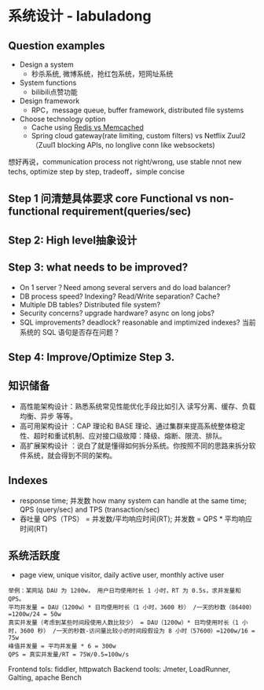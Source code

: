 # 系统设计 - labuladong
## Question examples
- Design a system
  - 秒杀系统, 微博系统，抢红包系统，短网址系统
- System functions
  - bilibili点赞功能
- Design framework
  - RPC，message queue, buffer framework, distributed file systems
- Choose technology option
  - Cache using [Redis vs Memcached](https://stackoverflow.com/questions/10558465/memcached-vs-redis)
  - Spring cloud gateway(rate limiting, custom filters) vs Netflix Zuul2（Zuul1 blocking APIs, no longlive conn like websockets)
  
想好再说，communication process not right/wrong, use stable nnot new techs, optimize step by step, tradeoff，simple concise
## Step 1 问清楚具体要求 core Functional vs non-functional requirement(queries/sec)
## Step 2: High level抽象设计
## Step 3: what needs to be improved?
- On 1 server？Need among several servers and do load balancer?
- DB process speed? Indexing? Read/Write separation? Cache?
- Multiple DB tables? Distributed file system? 
- Security concerns? upgrade hardware? async on long jobs? 
- SQL improvements? deadlock? reasonable and imptimized indexes? 当前系统的 SQL 语句是否存在问题？
## Step 4: Improve/Optimize Step 3.

## 知识储备
- 高性能架构设计：熟悉系统常见性能优化手段比如引入 读写分离、缓存、负载均衡、异步 等等。
- 高可用架构设计 ：CAP 理论和 BASE 理论、通过集群来提高系统整体稳定性、超时和重试机制、应对接口级故障：降级、熔断、限流、排队。
- 高扩展架构设计 ：说白了就是懂得如何拆分系统。你按照不同的思路来拆分软件系统，就会得到不同的架构。

## Indexes
- response time; 并发数 how many system can handle at the same time; QPS (query/sec) and TPS (transaction/sec)
- 吞吐量 QPS（TPS） = 并发数/平均响应时间(RT); 并发数 = QPS * 平均响应时间(RT)

## 系统活跃度
- page view, unique visitor, daily active user, monthly active user
```
举例：某网站 DAU 为 1200w， 用户日均使用时长 1 小时，RT 为 0.5s，求并发量和 QPS。
平均并发量 = DAU（1200w）* 日均使用时长（1 小时，3600 秒） /一天的秒数（86400）=1200w/24 = 50w
真实并发量（考虑到某些时间段使用人数比较少） = DAU（1200w）* 日均使用时长（1 小时，3600 秒） /一天的秒数-访问量比较小的时间段假设为 8 小时（57600）=1200w/16 = 75w
峰值并发量 = 平均并发量 * 6 = 300w
QPS = 真实并发量/RT = 75W/0.5=100w/s
```
Frontend tols: fiddler, httpwatch
Backend tools: Jmeter, LoadRunner, Galting, apache Bench
